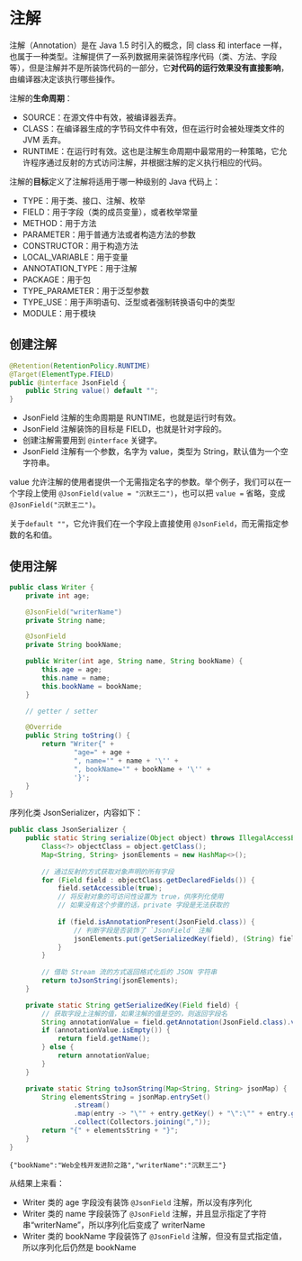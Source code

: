 # 注解

注解（Annotation）是在 Java 1.5 时引入的概念，同 class 和 interface 一样，也属于一种类型。注解提供了一系列数据用来装饰程序代码（类、方法、字段等），但是注解并不是所装饰代码的一部分，它**对代码的运行效果没有直接影响**，由编译器决定该执行哪些操作。

注解的**生命周期**：

- SOURCE：在源文件中有效，被编译器丢弃。
- CLASS：在编译器生成的字节码文件中有效，但在运行时会被处理类文件的 JVM 丢弃。
- RUNTIME：在运行时有效。这也是注解生命周期中最常用的一种策略，它允许程序通过反射的方式访问注解，并根据注解的定义执行相应的代码。

注解的**目标**定义了注解将适用于哪一种级别的 Java 代码上：

- TYPE：用于类、接口、注解、枚举
- FIELD：用于字段（类的成员变量），或者枚举常量
- METHOD：用于方法
- PARAMETER：用于普通方法或者构造方法的参数
- CONSTRUCTOR：用于构造方法
- LOCAL_VARIABLE：用于变量
- ANNOTATION_TYPE：用于注解
- PACKAGE：用于包
- TYPE_PARAMETER：用于泛型参数
- TYPE_USE：用于声明语句、泛型或者强制转换语句中的类型
- MODULE：用于模块

## 创建注解

```java
@Retention(RetentionPolicy.RUNTIME)
@Target(ElementType.FIELD)
public @interface JsonField {
    public String value() default "";
}
```

- JsonField 注解的生命周期是 RUNTIME，也就是运行时有效。
- JsonField 注解装饰的目标是 FIELD，也就是针对字段的。
- 创建注解需要用到 `@interface` 关键字。
- JsonField 注解有一个参数，名字为 value，类型为 String，默认值为一个空字符串。

value 允许注解的使用者提供一个无需指定名字的参数。举个例子，我们可以在一个字段上使用 `@JsonField(value = "沉默王二")`，也可以把 `value =` 省略，变成 `@JsonField("沉默王二")`。

关于`default ""`，它允许我们在一个字段上直接使用 `@JsonField`，而无需指定参数的名和值。

## 使用注解

```java
public class Writer {
    private int age;

    @JsonField("writerName")
    private String name;

    @JsonField
    private String bookName;

    public Writer(int age, String name, String bookName) {
        this.age = age;
        this.name = name;
        this.bookName = bookName;
    }

    // getter / setter

    @Override
    public String toString() {
        return "Writer{" +
                "age=" + age +
                ", name='" + name + '\'' +
                ", bookName='" + bookName + '\'' +
                '}';
    }
}
```

序列化类 JsonSerializer，内容如下：

```java
public class JsonSerializer {
    public static String serialize(Object object) throws IllegalAccessException {
        Class<?> objectClass = object.getClass();
        Map<String, String> jsonElements = new HashMap<>();
        
        // 通过反射的方式获取对象声明的所有字段
        for (Field field : objectClass.getDeclaredFields()) {
            field.setAccessible(true); 
            // 将反射对象的可访问性设置为 true，供序列化使用
            // 如果没有这个步骤的话，private 字段是无法获取的
            
            if (field.isAnnotationPresent(JsonField.class)) {
                // 判断字段是否装饰了 `JsonField` 注解
                jsonElements.put(getSerializedKey(field), (String) field.get(object));
            }
        }
        
        // 借助 Stream 流的方式返回格式化后的 JSON 字符串
        return toJsonString(jsonElements);
    }

    private static String getSerializedKey(Field field) {
        // 获取字段上注解的值，如果注解的值是空的，则返回字段名
        String annotationValue = field.getAnnotation(JsonField.class).value();
        if (annotationValue.isEmpty()) {
            return field.getName();
        } else {
            return annotationValue;
        }
    }

    private static String toJsonString(Map<String, String> jsonMap) {
        String elementsString = jsonMap.entrySet()
                .stream()
                .map(entry -> "\"" + entry.getKey() + "\":\"" + entry.getValue() + "\"")
                .collect(Collectors.joining(","));
        return "{" + elementsString + "}";
    }
}
```

```
{"bookName":"Web全栈开发进阶之路","writerName":"沉默王二"}
```

从结果上来看：

- Writer 类的 age 字段没有装饰 `@JsonField` 注解，所以没有序列化
- Writer 类的 name 字段装饰了 `@JsonField` 注解，并且显示指定了字符串“writerName”，所以序列化后变成了 writerName
- Writer 类的 bookName 字段装饰了 `@JsonField` 注解，但没有显式指定值，所以序列化后仍然是 bookName

